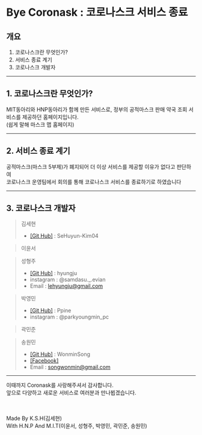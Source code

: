 Bye Coronask : 코로나스크 서비스 종료
=========
개요
---------

1. 코로나스크란 무엇인가?
2. 서비스 종료 계기
3. 코로나스크 개발자

***

## 1. 코로나스크란 무엇인가?
MIT동아리와 HNP동아리가 함께 만든 서비스로, 정부의 공적마스크 판매 약국 조회 서비스를 제공하던 홈페이지입니다.</br>
(쉽게 말해 마스크 맵 홈페이지)</br>

***

## 2. 서비스 종료 계기
공적마스크(마스크 5부제)가 폐지되어 더 이상 서비스를 제공할 이유가 없다고 판단하여</br>
코로나스크 운영팀에서 회의를 통해 코로나스크 서비스를 종료하기로 하였습니다</br>

***

## 3. 코로나스크 개발자
> 김세현
> * [[Git Hub]](https://github.com/SeHuyun-Kim04) : SeHuyun-Kim04</br>

> 이윤서

>성형주
> * [[Git Hub]](https://github.com/hyungju) : hyungju</br>
> * instagram : @samdasu._.evian</br>
> * Email : lehyungju@gmail.com</br>

> 박영민
> * [[Git Hub]](https://github.com/Ppine) : Ppine</br>
> * instagram : @parkyoungmin_pc</br>

> 곽민준

> 송원민
> * [[Git Hub]](https://github.com/WonminSong) : WonminSong</br>
> * [[Facebook]](https://www.facebook.com/songwonmin.py)</br>
> * Email : songwonmin@gmail.com</br>

***
이때까지 Coronask를 사랑해주셔서 감사합니다.</br>
앞으로 다양하고 새로운 서비스로 여러분과 만나뵙겠습니다.</br>


</br></br> Made By K.S.H(김세현)
</br> With H.N.P And M.I.T(이윤서, 성형주, 박영민, 곽민준, 송원민)</br>
